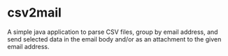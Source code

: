 # csv2mail
A simple java application to parse CSV files, group by email address, and send selected data in the email body and/or as an attachment to the given email address.
